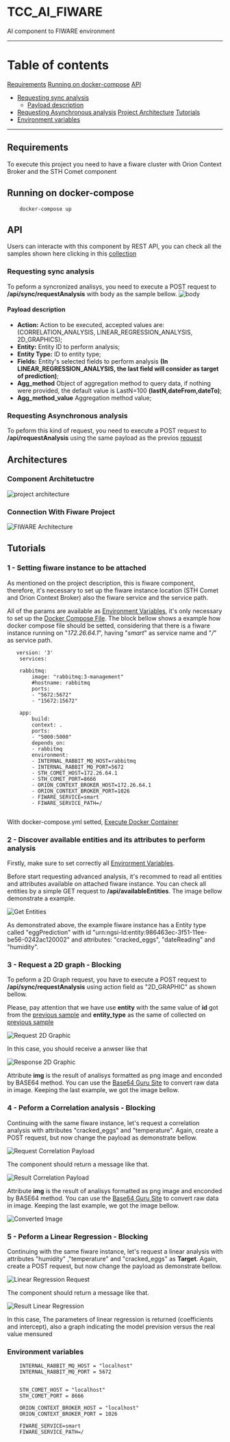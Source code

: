 # TCC_AI_FIWARE

AI component to FIWARE environment

*******
# Table of contents

[Requirements](#requirements)
[Running on docker-compose](#running-on-docker-compose)
[API](#api)
- [Requesting sync analysis](#requesting-sync-analysis)
    - [Payload description](#payload-description)
- [Requesting Asynchronous analysis](#requesting-asynchronous-analysis)
[Project Architecture](#project-architecture)
[Tutorials](#tutorials)
-   []()
[Environment variables](#environment-variables)
*******

## Requirements

To execute this project you need to have a fiware cluster with Orion Context Broker and the STH Comet component

## Running on docker-compose


```
    docker-compose up

```

## API

Users can interacte with this component by REST API, you can check all the samples shown here clicking in this [collection]()

### Requesting sync analysis

To peform a syncronized analisys, you need to execute a POST request to **/api/sync/requestAnalysis** with body as the sample bellow.
![body](./docs/payload.png)

#### Payload description

* **Action:** Action to be executed, accepted values are: (CORRELATION_ANALYSIS, LINEAR_REGRESSION_ANALYSIS, 2D_GRAPHICS);
* **Entity:** Entity ID to perform analysis;
* **Entity Type:** ID to entity type;
* **Fields:** Entity's selected fields to perform analysis **(In LINEAR_REGRESSION_ANALYSIS, the last field will consider as target of prediction)**;
* **Agg_method** Object of aggregation method to query data, if nothing were provided, the default value is LastN=100 **(lastN,dateFrom,dateTo)**;
* **Agg_method_value** Aggregation method value;

### Requesting Asynchronous analysis

To peform this kind of request, you need to execute a POST request to **/api/requestAnalysis** using the same payload as the previos [request](#requesting-sync-analisys)

## Architectures

### Component Architetuctre

![project architecture](./docs/architecture.png)

### Connection With Fiware Project

![FIWARE Architecture](./docs//fiware-with-component.png)

## Tutorials

### 1 - Setting fiware instance to be attached

As mentioned on the project description, this is fiware component, therefore, it's necessary to set up the fiware instance location (STH Comet and Orion Context Broker) also the fiware service and the service path.

All of the params are available as [Environment Variables](#environment-variables), it's only necessary to set up the [Docker Compose File](./docker-compose.yml). The block bellow shows a example how docker compose file should be setted, considering that there is a fiware instance running on "*172.26.64.1*", having "*smart*" as service name and "*/*" as service path.

```
   version: '3'
    services:

    rabbitmq:
        image: "rabbitmq:3-management"
        #hostname: rabbitmq
        ports:
        - "5672:5672"  
        - "15672:15672"
    
    app:
        build:
        context: .  
        ports:
        - "5000:5000" 
        depends_on:
        - rabbitmq
        environment:
        - INTERNAL_RABBIT_MQ_HOST=rabbitmq
        - INTERNAL_RABBIT_MQ_PORT=5672
        - STH_COMET_HOST=172.26.64.1
        - STH_COMET_PORT=8666
        - ORION_CONTEXT_BROKER_HOST=172.26.64.1
        - ORION_CONTEXT_BROKER_PORT=1026
        - FIWARE_SERVICE=smart
        - FIWARE_SERVICE_PATH=/
 

```

With docker-compose.yml setted, [Execute Docker Container](#running-on-docker-compose)

### 2 - Discover available entities and its attributes to perform analysis

Firstly, make sure to set correctly all [Envirorment Variables](#environment-variables).

Before start requesting advanced analysis, it's recommed to read all entities and attributes available on attached fiware instance. You can check all entities by a simple GET request to **/api/availableEntities**. The image bellow demonstrate a example.

![Get Entities](./docs/get-entities.png)

As demonstrated above, the example fiware instance has a Entity type called "eggPrediction" with id "urn:ngsi-ld:entity:986463ec-3f51-11ee-be56-0242ac120002" and attributes: "cracked_eggs", "dateReading" and "humidity".



### 3 - Request a 2D graph - Blocking

To peform a 2D Graph request, you have to execute a POST request to **/api/sync/requestAnalysis** using action field as "2D_GRAPHIC" as shown bellow.

Please, pay attention that we have use **entity** with the same value of **id** got from the [previous sample](#2---discover-available-entities-and-its-attributes-to-perform-analysis) and **entity_type** as the same of collected on [previous sample](#2---discover-available-entities-and-its-attributes-to-perform-analysis)

![Request 2D Graphic](./docs/2d_req_analysis.png)

In this case, you should receive a anwser like that

![Response 2D Graphic](./docs/2d_resp_analysis.png)

Attribute **img** is the result of analisys formatted as png image and enconded by BASE64 method. You can use the [Base64 Guru Site](https://base64.guru/converter/decode/image) to convert raw data in image. Keeping the last example, we got the image bellow.

### 4 - Peform a Correlation analysis - Blocking

Continuing with the same fiware instance, let's request a correlation analysis with attributes "cracked_eggs" and "temperature". Again, create a POST request, but now change the payload as demonstrate bellow.

![Request Correlation Payload](./docs/request-correlation.png)

The component should return a message like that.

![Result Correlation Payload](./docs/result-correlation.png)

Attribute **img** is the result of analisys formatted as png image and enconded by BASE64 method. You can use the [Base64 Guru Site](https://base64.guru/converter/decode/image) to convert raw data in image. Keeping the last example, we got the image bellow.

![Converted Image](./docs/result-correlation-img.png)
### 5 - Peform a Linear Regression - Blocking

Continuing with the same fiware instance, let's request a linear analysis with attributes  "humidity" ,"temperature" and "cracked_eggs" as **Target**. Again, create a POST request, but now change the payload as demonstrate bellow.

![Linear Regression Request](./docs/request-lin-reg.png)

The component should return a message like that.

![Result Linear Regression](./docs/result-lin-reg.png)

In this case, The parameters of linear regression is returned (coefficients and intercept), also a graph indicating the model prevision versus the real value mensured

### Environment variables

```
    INTERNAL_RABBIT_MQ_HOST = "localhost"
    INTERNAL_RABBIT_MQ_PORT = 5672


    STH_COMET_HOST = "localhost"
    STH_COMET_PORT = 8666

    ORION_CONTEXT_BROKER_HOST = "localhost"
    ORION_CONTEXT_BROKER_PORT = 1026

    FIWARE_SERVICE=smart
    FIWARE_SERVICE_PATH=/

```
